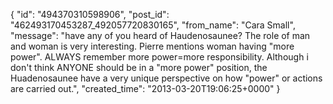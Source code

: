  {
   "id": "494370310598906",
   "post_id": "462493170453287_492057720830165",
   "from_name": "Cara Small",
   "message": "have any of you heard of Haudenosaunee? The role of man and woman is very interesting. Pierre mentions woman having \"more power\". ALWAYS remember more power=more responsibility. Although i don't think ANYONE should be in a \"more power\" position, the Huadenosaunee have a very unique perspective on how \"power\" or actions are carried out.",
   "created_time": "2013-03-20T19:06:25+0000"
 }
